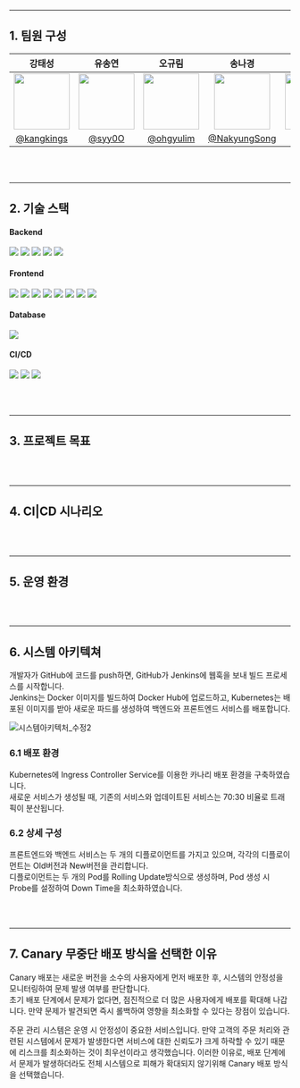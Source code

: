 

---
## 1. 팀원 구성

| **강태성** | **유송연** | **오규림** | **송나경** | **김은선** |
|:---------:|:---------:|:---------:|:---------:|:---------:|
| <img src="https://avatars.githubusercontent.com/u/69503955?v=4" width="100" height="100"/> | <img src="https://avatars.githubusercontent.com/u/86238720?v=4" width="100" height="100"/> | <img src="https://avatars.githubusercontent.com/u/77095330?v=4" width="100" height="100"/> | <img src="https://avatars.githubusercontent.com/u/101664417?v=4" width="100" height="100"/> | <img src="https://avatars.githubusercontent.com/u/152248322?v=4" width="100" height="100"/> |
| [@kangkings](https://github.com/kangkings) | [@syy0O](https://github.com/syy0O) | [@ohgyulim](https://github.com/ohgyulim) | [@NakyungSong](https://github.com/NakyungSong) | [@kkkeess](https://github.com/kkkeess) |

<br><br>

---
## 2. 기술 스택
<h4> Backend</h4>
<div class="stack-container">
    <img src="https://img.shields.io/badge/linux-FCC624?style=for-the-badge&logo=linux&logoColor=white">
    <img src="https://img.shields.io/badge/ubuntu-E95420?style=for-the-badge&logo=ubuntu&logoColor=white">
    <img src="https://img.shields.io/badge/java-F7DF1E?style=for-the-badge&logo=java&logoColor=white">
    <img src="https://img.shields.io/badge/springboot-6DB33F?style=for-the-badge&logo=springboot&logoColor=white">
    <img src="https://img.shields.io/badge/spring security-6DB33F?style=for-the-badge&logo=springsecurity&logoColor=white">	
</div>

<h4>Frontend</h4>
<div class="stack-container">
    <img src="https://img.shields.io/badge/html5-%23E34F26.svg?style=for-the-badge&logo=html5&logoColor=white">
    <img src="https://img.shields.io/badge/css3-%231572B6.svg?style=for-the-badge&logo=css3&logoColor=white">
    <img src="https://img.shields.io/badge/javascript-%23323330.svg?style=for-the-badge&logo=javascript&logoColor=%23F7DF1E">
    <img src="https://img.shields.io/badge/vuejs-%2335495e.svg?style=for-the-badge&logo=vuedotjs&logoColor=%234FC08D">
    <img src="https://img.shields.io/badge/nginx-%23009639.svg?style=for-the-badge&logo=nginx&logoColor=white">
    <img src="https://img.shields.io/badge/figma-F24E1E?style=for-the-badge&logo=figma&logoColor=white"/>
    <img src="https://img.shields.io/badge/amazons3-569A31?style=for-the-badge&logo=amazons3&logoColor=white"/>
    <img src="https://img.shields.io/badge/Router-CA4245?style=for-the-badge&logo=Router&logoColor=white"/>
</div>

<h4>Database</h4>
<div class="stack-container">
    <img src="https://img.shields.io/badge/mariadb-003545?style=for-the-badge&logo=mariadb&logoColor=white">
</div>

<h4>CI/CD</h4>
<div class="stack-container">
    <img src="https://img.shields.io/badge/jenkins-CF4045?style=for-the-badge&logo=jenkins&logoColor=white">
    <img src="https://img.shields.io/badge/docker-002260?style=for-the-badge&logo=docker&logoColor=white">
    <img src="https://img.shields.io/badge/k8s-%231572B6?style=for-the-badge&logo=k8s&logoColor=white">
</div>

<br><br>

---

## 3. 프로젝트 목표
<br><br>

---
## 4. CI|CD 시나리오
<br><br>

---
## 5. 운영 환경
<br><br>

---
## 6. 시스템 아키텍쳐
개발자가 GitHub에 코드를 push하면, GitHub가 Jenkins에 웹훅을 보내 빌드 프로세스를 시작합니다.<br>
Jenkins는 Docker 이미지를 빌드하여 Docker Hub에 업로드하고, Kubernetes는 배포된 이미지를 받아 새로운 파드를 생성하여 백엔드와 프론트엔드 서비스를 배포합니다.

![시스템아키텍처_수정2](https://github.com/user-attachments/assets/b5c6ce37-b286-47fb-b2b9-e27dd3a10176)

### 6.1 배포 환경

 Kubernetes에 Ingress Controller Service를 이용한 카나리 배포 환경을 구축하였습니다. <br>
새로운 서비스가 생성될 때, 기존의 서비스와 업데이트된 서비스는 70:30 비율로 트래픽이 분산됩니다.

### 6.2 상세 구성

 프론트엔드와 백엔드 서비스는 두 개의 디플로이먼트를 가지고 있으며, 각각의 디플로이먼트는 Old버전과 New버전을 관리합니다. <br>
디플로이먼트는 두 개의 Pod를 Rolling Update방식으로 생성하며, Pod 생성 시 Probe를 설정하여 Down Time을 최소화하였습니다.


<br><br>

---
## 7. Canary 무중단 배포 방식을 선택한 이유
Canary 배포는 새로운 버전을 소수의 사용자에게 먼저 배포한 후, 시스템의 안정성을 모니터링하여 문제 발생 여부를 판단합니다.
<br>초기 배포 단계에서 문제가 없다면, 점진적으로 더 많은 사용자에게 배포를 확대해 나갑니다. 만약 문제가 발견되면 즉시 롤백하여 영향을 최소화할 수 있다는 장점이 있습니다.

주문 관리 시스템은 운영 시 안정성이 중요한 서비스입니다.
만약 고객의 주문 처리와 관련된 시스템에서 문제가 발생한다면 서비스에 대한 신뢰도가 크게 하락할 수 있기 때문에 리스크를 최소화하는 것이 최우선이라고 생각했습니다.
이러한 이유로, 배포 단계에서 문제가 발생하더라도 전체 시스템으로 피해가 확대되지 않기위해 Canary 배포 방식을 선택했습니다.

